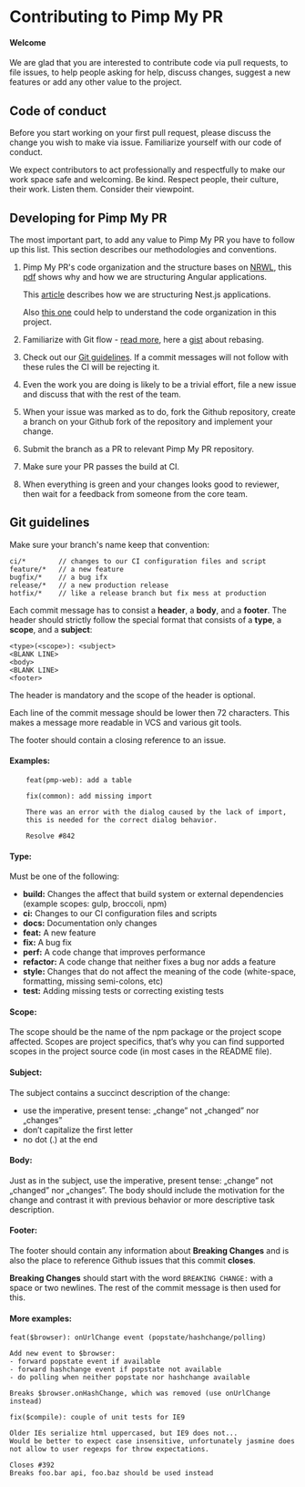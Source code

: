 # Contributing to Pimp My PR

#### Welcome

We are glad that you are interested to contribute code via pull requests, to
file issues, to help people asking for help, discuss changes, suggest a new
features or add any other value to the project.

## Code of conduct

Before you start working on your first pull request, please discuss the change
you wish to make via issue. Familiarize yourself with our code of conduct.

We expect contributors to act professionally and respectfully
to make our work space safe and welcoming. Be kind. Respect people, their culture, their work.
Listen them. Consider their viewpoint.

## Developing for Pimp My PR

The most important part, to add any value to Pimp My PR you have to follow up this list.
This section describes our methodologies and conventions.

1. Pimp My PR's code organization and the structure bases on [NRWL](//nrwl.io), this
   [pdf](//connect.nrwl.io/app/books/enterprise-angular-monorepo-patterns) shows why and how
   we are structuring Angular applications.

   This [article](https://medium.com/@maciejsikorski/onion-architecture-with-nest-js-and-nx-d9b5c7126b37)
   describes how we are structuring Nest.js applications.

   Also [this one](//www.softwarearchitekt.at/aktuelles/tactical-domain-driven-design-with-monorepos)
   could help to understand the code organization in this project.

2. Familiarize with Git flow - [read more](//nvie.com/posts/a-successful-git-branching-model/),
   here a [gist](https://gist.github.com/markreid/12e7c2203916b93d23c27a263f6091a0) about rebasing.

3. Check out our [Git guidelines](#git-guidelines). If a commit messages will not follow with these rules the CI
   will be rejecting it.

4. Even the work you are doing is likely to be a trivial effort, file a new issue and discuss
   that with the rest of the team.

5. When your issue was marked as to do, fork the Github repository, create a branch on your Github
   fork of the repository and implement your change.

6. Submit the branch as a PR to relevant Pimp My PR repository.

7. Make sure your PR passes the build at CI.

8. When everything is green and your changes looks good to reviewer, then wait for a feedback from someone from the core team.

## Git guidelines

Make sure your branch's name keep that convention:

    ci/*        // changes to our CI configuration files and script
    feature/*   // a new feature
    bugfix/*    // a bug ifx
    release/*   // a new production release
    hotfix/*    // like a release branch but fix mess at production

Each commit message has to consist a **header**, a **body**, and a **footer**.
The header should strictly follow the special format that consists
of a **type**, a **scope**, and a **subject**:

    <type>(<scope>): <subject>
    <BLANK LINE>
    <body>
    <BLANK LINE>
    <footer>

The header is mandatory and the scope of the header is optional.

Each line of the commit message should be lower then 72 characters.
This makes a message more readable in VCS and various git tools.

The footer should contain a closing reference to an issue.

#### Examples:

```no-highlight
    feat(pmp-web): add a table
```

```no-highlight
    fix(common): add missing import

    There was an error with the dialog caused by the lack of import,
    this is needed for the correct dialog behavior.

    Resolve #842
```

#### Type:

Must be one of the following:

- **build:** Changes the affect that build system or external dependencies
  (example scopes: gulp, broccoli, npm)
- **ci:** Changes to our CI configuration files and scripts
- **docs:** Documentation only changes
- **feat:** A new feature
- **fix:** A bug fix
- **perf:** A code change that improves performance
- **refactor:** A code change that neither fixes a bug nor adds a feature
- **style:** Changes that do not affect the meaning of the code
  (white-space, formatting, missing semi-colons, etc)
- **test:** Adding missing tests or correcting existing tests

#### Scope:

The scope should be the name of the npm package or the project scope affected.
Scopes are project specifics, that’s why you can find supported scopes in the project
source code (in most cases in the README file).

#### Subject:

The subject contains a succinct description of the change:

- use the imperative, present tense: „change” not „changed” nor „changes”
- don’t capitalize the first letter
- no dot (.) at the end

#### Body:

Just as in the subject, use the imperative, present tense:
„change” not „changed” nor „changes”.
The body should include the motivation for the change and contrast it with previous
behavior or more descriptive task description.

#### Footer:

The footer should contain any information about **Breaking Changes** and is also the place to reference
Github issues that this commit **closes**.

**Breaking Changes** should start with the word `BREAKING CHANGE:` with a space or two newlines.
The rest of the commit message is then used for this.

#### More examples:

```no-highlight
feat($browser): onUrlChange event (popstate/hashchange/polling)

Add new event to $browser:
- forward popstate event if available
- forward hashchange event if popstate not available
- do polling when neither popstate nor hashchange available

Breaks $browser.onHashChange, which was removed (use onUrlChange instead)
```

```no-highlight
fix($compile): couple of unit tests for IE9

Older IEs serialize html uppercased, but IE9 does not...
Would be better to expect case insensitive, unfortunately jasmine does
not allow to user regexps for throw expectations.

Closes #392
Breaks foo.bar api, foo.baz should be used instead
```
